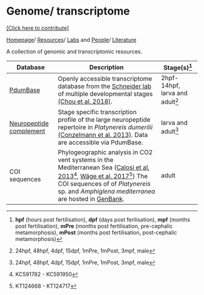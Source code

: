 # Genome/ transcriptome

[[Click here to contribute]](https://github.com/platynereis/platynereis.github.io/issues/new)

[Homepage](index.md)/ [Resources](resources.md)/ [Labs](labs.md) and [People](people.md)/ [Literature](literature.md)



A collection of genomic and transcriptomic resources.

| Database | Description | Stage(s)[^1] |   
| -------- | ----------- | ----------- |
| [PdumBase](http://140.109.48.81/platynereis) | Openly accessible transcriptome database from the [Schneider lab](labs.md#schneider-lab) of multiple developmental stages [(Chou et al. 2018)](https://link.springer.com/article/10.1186/s12864-018-4987-0). | 2hpf-14hpf, larva and adult[^2] |
| [Neuropeptide complement](http://pdumbase.gdcb.iastate.edu) | Stage specific transcription profile of the large neuropeptide repertoire in *Platynereis dumerilii* [(Conzelmann et al. 2013)](https://bmcgenomics.biomedcentral.com/articles/10.1186/1471-2164-14-906). Data are accessible via PdumBase. | larva and adult[^2] |
| COI sequences | Phylogeographic analysis in CO2 vent systems in the Mediterranean Sea ([Calosi et al. 2013](https://www.ncbi.nlm.nih.gov/pmc/articles/PMC3758176/)[^3], [Wäge et al. 2017](https://link.springer.com/article/10.1007/s00227-017-3222-x)[^4]) The COI sequences of of *Platynereis* sp. and *Amphiglena mediterranea* are hosted in [GenBank](https://www.ncbi.nlm.nih.gov/genbank/). | adult |



[^1]: **hpf** (hours post fertilisation), **dpf** (days post ferilisation), **mpf** (months post fertilisation), **mPre** (months post fertilisation, pre-cephalic metamorphosis), **mPost** (months post fertilisation, post-cephalic metamorphosis)

[^2]: 24hpf, 48hpf, 4dpf, 15dpf, 1mPre, 1mPost, 3mpf, male

[^3]: KC591782 - KC591950

[^4]: KT124668 - KT124717
